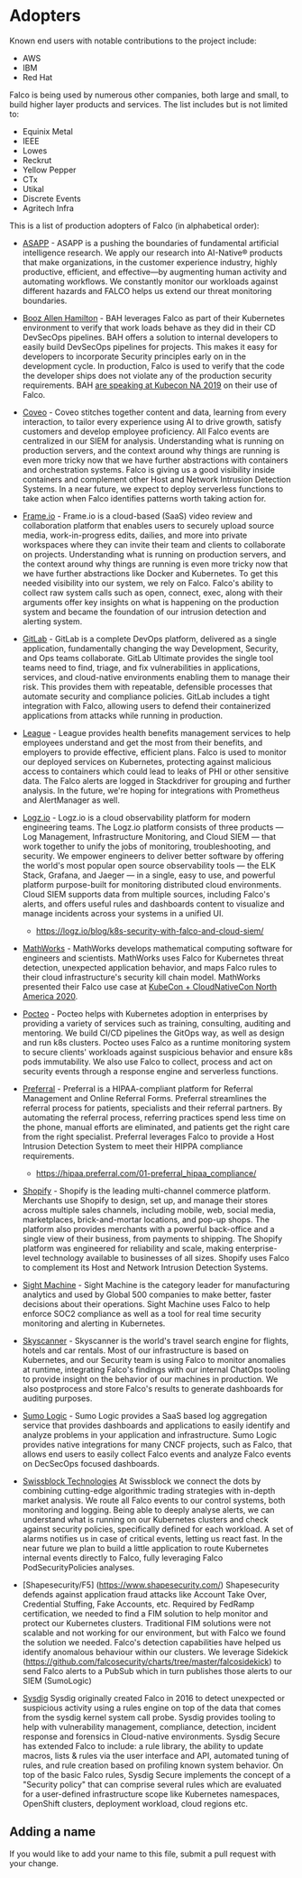 # Adopters

Known end users with notable contributions to the project include:
* AWS
* IBM
* Red Hat

Falco is being used by numerous other companies, both large and small, to build higher layer products and services. The list includes but is not limited to: 
* Equinix Metal
* IEEE
* Lowes
* Reckrut
* Yellow Pepper
* CTx
* Utikal
* Discrete Events
* Agritech Infra

This is a list of production adopters of Falco (in alphabetical order):

* [ASAPP](https://www.asapp.com/) - ASAPP is a pushing the boundaries of fundamental artificial intelligence research. We apply our research into AI-Native® products that make organizations, in the customer experience industry, highly productive, efficient, and effective—by augmenting human activity and automating workflows. We constantly monitor our workloads against different hazards and FALCO helps us extend our threat monitoring boundaries.

* [Booz Allen Hamilton](https://www.boozallen.com/) - BAH leverages Falco as part of their Kubernetes environment to verify that work loads behave as they did in their CD DevSecOps pipelines. BAH offers a solution to internal developers to easily build DevSecOps pipelines for projects. This makes it easy for developers to incorporate Security principles early on in the development cycle. In production, Falco is used to verify that the code the developer ships does not violate any of the production security requirements. BAH [are speaking at Kubecon NA 2019](https://kccncna19.sched.com/event/UaWr/building-reusable-devsecops-pipelines-on-a-secure-kubernetes-platform-steven-terrana-booz-allen-hamilton-michael-ducy-sysdig) on their use of Falco.

* [Coveo](https://www.coveo.com/) - Coveo stitches together content and data, learning from every interaction, to tailor every experience using AI to drive growth, satisfy customers and develop employee proficiency. All Falco events are centralized in our SIEM for analysis. Understanding what is running on production servers, and the context around why things are running is even more tricky now that we have further abstractions with containers and orchestration systems. Falco is giving us a good visibility inside containers and complement other Host and Network Intrusion Detection Systems. In a near future, we expect to deploy serverless functions to take action when Falco identifies patterns worth taking action for.

* [Frame.io](https://frame.io/) - Frame.io is a cloud-based (SaaS) video review and collaboration platform that enables users to securely upload source media, work-in-progress edits, dailies, and more into private workspaces where they can invite their team and clients to collaborate on projects. Understanding what is running on production servers, and the context around why things are running is even more tricky now that we have further abstractions like Docker and Kubernetes. To get this needed visibility into our system, we rely on Falco. Falco's ability to collect raw system calls such as open, connect, exec, along with their arguments offer key insights on what is happening on the production system and became the foundation of our intrusion detection and alerting system.

* [GitLab](https://about.gitlab.com/direction/defend/container_host_security/) - GitLab is a complete DevOps platform, delivered as a single application, fundamentally changing the way Development, Security, and Ops teams collaborate. GitLab Ultimate provides the single tool teams need to find, triage, and fix vulnerabilities in applications, services, and cloud-native environments enabling them to manage their risk. This provides them with repeatable, defensible processes that automate security and compliance policies. GitLab includes a tight integration with Falco, allowing users to defend their containerized applications from attacks while running in production.

* [League](https://league.com/ca/) - League provides health benefits management services to help employees understand and get the most from their benefits, and employers to provide effective, efficient plans. Falco is used to monitor our deployed services on Kubernetes, protecting against malicious access to containers which could lead to leaks of PHI or other sensitive data. The Falco alerts are logged in Stackdriver for grouping and further analysis. In the future, we're hoping for integrations with Prometheus and AlertManager as well.

* [Logz.io](https://logz.io/) - Logz.io is a cloud observability platform for modern engineering teams. The Logz.io platform consists of three products — Log Management, Infrastructure Monitoring, and Cloud SIEM — that work together to unify the jobs of monitoring, troubleshooting, and security. We empower engineers to deliver better software by offering the world's most popular open source observability tools — the ELK Stack, Grafana, and Jaeger — in a single, easy to use, and powerful platform purpose-built for monitoring distributed cloud environments. Cloud SIEM supports data from multiple sources, including Falco's alerts, and offers useful rules and dashboards content to visualize and manage incidents across your systems in a unified UI.
  * https://logz.io/blog/k8s-security-with-falco-and-cloud-siem/

* [MathWorks](https://mathworks.com) - MathWorks develops mathematical computing software for engineers and scientists. MathWorks uses Falco for Kubernetes threat detection, unexpected application behavior, and maps Falco rules to their cloud infrastructure's security kill chain model. MathWorks presented their Falco use case at [KubeCon + CloudNativeCon North America 2020](https://www.youtube.com/watch?v=L-5RYBTV010).  
* [Pocteo](https://pocteo.co) - Pocteo helps with Kubernetes adoption in enterprises by providing a variety of services such as training, consulting, auditing and mentoring. We build CI/CD pipelines the GitOps way, as well as design and run k8s clusters. Pocteo uses Falco as a runtime monitoring system to secure clients' workloads against suspicious behavior and ensure k8s pods immutability. We also use Falco to collect, process and act on security events through a response engine and serverless functions.

* [Preferral](https://www.preferral.com) - Preferral is a HIPAA-compliant platform for Referral Management and Online Referral Forms. Preferral streamlines the referral process for patients, specialists and their referral partners. By automating the referral process, referring practices spend less time on the phone, manual efforts are eliminated, and patients get the right care from the right specialist. Preferral leverages Falco to provide a Host Intrusion Detection System to meet their HIPPA compliance requirements.
  * https://hipaa.preferral.com/01-preferral_hipaa_compliance/

* [Shopify](https://www.shopify.com) - Shopify is the leading multi-channel commerce platform. Merchants use Shopify to design, set up, and manage their stores across multiple sales channels, including mobile, web, social media, marketplaces, brick-and-mortar locations, and pop-up shops. The platform also provides merchants with a powerful back-office and a single view of their business, from payments to shipping. The Shopify platform was engineered for reliability and scale, making enterprise-level technology available to businesses of all sizes. Shopify uses Falco to complement its Host and Network Intrusion Detection Systems.

* [Sight Machine](https://www.sightmachine.com) - Sight Machine is the category leader for manufacturing analytics and used by Global 500 companies to make better, faster decisions about their operations. Sight Machine uses Falco to help enforce SOC2 compliance as well as a tool for real time security monitoring and alerting in Kubernetes.

* [Skyscanner](https://www.skyscanner.net) - Skyscanner is the world's travel search engine for flights, hotels and car rentals. Most of our infrastructure is based on Kubernetes, and our Security team is using Falco to monitor anomalies at runtime, integrating Falco's findings with our internal ChatOps tooling to provide insight on the behavior of our machines in production. We also postprocess and store Falco's results to generate dashboards for auditing purposes.

* [Sumo Logic](https://www.sumologic.com/) - Sumo Logic provides a SaaS based log aggregation service that provides dashboards and applications to easily identify and analyze problems in your application and infrastructure. Sumo Logic provides native integrations for many CNCF projects, such as Falco, that allows end users to easily collect Falco events and analyze Falco events on DecSecOps focused dashboards.

* [Swissblock Technologies](https://swissblock.net/) At Swissblock we connect the dots by combining cutting-edge algorithmic trading strategies with in-depth market analysis. We route all Falco events to our control systems, both monitoring and logging. Being able to deeply analyse alerts, we can understand what is running on our Kubernetes clusters and check against security policies, specifically defined for each workload. A set of alarms notifies us in case of critical events, letting us react fast. In the near future we plan to build a little application to route Kubernetes internal events directly to Falco, fully leveraging Falco PodSecurityPolicies analyses.

* [Shapesecurity/F5] (https://www.shapesecurity.com/) Shapesecurity defends against application fraud attacks like Account Take Over, Credential Stuffing, Fake Accounts, etc. Required by FedRamp certification, we needed to find a FIM solution to help monitor and protect our Kubernetes clusters. Traditional FIM solutions were not scalable and not working for our environment, but with Falco we found the solution we needed. Falco's detection capabilities have helped us identify anomalous behaviour within our clusters. We leverage Sidekick (https://github.com/falcosecurity/charts/tree/master/falcosidekick) to send Falco alerts to a PubSub which in turn publishes those alerts to our SIEM (SumoLogic)

* [Sysdig](https://www.sysdig.com/) Sysdig originally created Falco in 2016 to detect unexpected or suspicious activity using a rules engine on top of the data that comes from the sysdig kernel system call probe. Sysdig provides tooling to help with vulnerability management, compliance, detection, incident response and forensics in Cloud-native environments. Sysdig Secure has extended Falco to include: a rule library, the ability to update macros, lists & rules via the user interface and API, automated tuning of rules, and rule creation based on profiling known system behavior. On top of the basic Falco rules, Sysdig Secure implements the concept of a "Security policy" that can comprise several rules which are evaluated for a user-defined infrastructure scope like Kubernetes namespaces, OpenShift clusters, deployment workload, cloud regions etc.

## Adding a name

If you would like to add your name to this file, submit a pull request with your change. 
